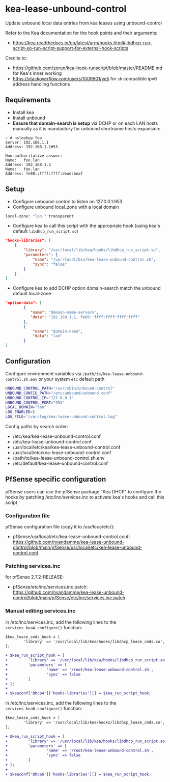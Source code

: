 # kea-lease-unbound-control

Update unbound local data entries from kea leases using unbound-control

Refer to the Kea documentation for the hook points and their arguments:

- <https://kea.readthedocs.io/en/latest/arm/hooks.html#libdhcp-run-script-so-run-script-support-for-external-hook-scripts>

Credits to:

- <https://github.com/zorun/kea-hook-runscript/blob/master/README.md> for Kea's inner working
- <https://stackoverflow.com/users/1009901/yeti> for `sh` compatible ipv6 address handling functions

## Requirements

- Install kea
- Install unbound
- **Ensure that domain-search is setup** via DCHP or on each LAN hosts manually as it is mandaotory for unbound shortname hosts expansion:

```
~ # nslookup foo
Server: 192.168.1.1
Address: 192.168.1.1#53

Non-authoritative answer:
Name:   foo.lan
Address: 192.168.1.2
Name:   foo.lan
Address: fe80::ffff:ffff:dead:beaf
```

## Setup

- Configure unbound-control to listen on 127.0.0.1:953
- Configure unbound local_zone with a local domain

```sh
local-zone: "lan." transparent
```

- Configure kea to call this script with the appropriate hook (using kea's default `libdhcp_run_script.so`)

```json
"hooks-libraries": [
    {
        "library": "/usr/local/lib/kea/hooks/libdhcp_run_script.so",
        "parameters": {
            "name": "/usr/local/bin/kea-lease-unbound-control.sh",
            "sync": "false"
        }
    }
]
```

- Configure kea to add DCHP option domain-search match the unbound default local-zone

```json
"option-data": [
        {
           "name": "domain-name-servers",
           "data": "192.168.1.1, fe80::ffff:ffff:ffff:ffff"
        },
        {
            "name": "domain-name",
            "data": "lan"
        }
]
```

## Configuration

Configure environment variables via `/path/to/kea-lease-unbound-control.sh.env` or your system `etc` default path

```sh
UNBOUND_CONTROL_PATH="/usr/sbin/unbound-control"
UNBOUND_CONFIG_PATH="/etc/unbound/unbound.conf"
UNBOUND_CONTROL_IP="127.0.0.1"
UNBOUND_CONTROL_PORT="953"
LOCAL_DOMAIN="lan"
LOG_ENABLED=1
LOG_FILE="/var/log/kea-lease-unbound-control.log"
```

Config paths by search order:

- /etc/kea/kea-lease-unbound-control.conf
- /etc/kea-lease-unbound-control.conf
- /usr/local/etc/kea/kea-lease-unbound-control.conf
- /usr/local/etc/kea-lease-unbound-control.conf
- /path/to/kea-lease-unbound-control.sh.env
- /etc/default/kea-lease-unbound-control.conf

## PfSense specific configuration

pfSense users can use the pfSense package "Kea DHCP" to configure the hooks by patching /etc/inc/services.inc to activate kea's hooks and call this script

### Configuration file

pfSense configuration file (copy it to /usr/loca/etc/):

- pfSense/usr/local/etc/kea-lease-unbound-control.conf: <https://github.com/nvandamme/kea-lease-unbound-control/blob/main/pfSense/usr/local/etc/kea-lease-unbound-control.conf>

### Patching services.inc

for pfSense 2.7.2-RELEASE:

- pfSense/etc/inc/services.inc.patch: <https://github.com/nvandamme/kea-lease-unbound-control/blob/main/pfSense/etc/inc/services.inc.patch>

### Manual editing services.inc

in /etc/inc/services.inc, add the following lines to the `services_kea4_configure()` function:

```diff
$kea_lease_cmds_hook = [
        'library' => '/usr/local/lib/kea/hooks/libdhcp_lease_cmds.so',
];

+ $kea_run_script_hook = [
+         'library' => '/usr/local/lib/kea/hooks/libdhcp_run_script.so',
+         'parameters' => [
+                 'name' => '/root/kea-lease-unbound-control.sh',
+                 'sync' => false
+         ]
+ ];
+ 
+ $keaconf['Dhcp4']['hooks-libraries'][] = $kea_run_script_hook;
```

in /etc/inc/services.inc, add the following lines to the `services_kea6_configure()` function:

```diff
$kea_lease_cmds_hook = [
        'library' => '/usr/local/lib/kea/hooks/libdhcp_lease_cmds.so',
];

+ $kea_run_script_hook = [
+         'library' => '/usr/local/lib/kea/hooks/libdhcp_run_script.so',
+         'parameters' => [
+                 'name' => '/root/kea-lease-unbound-control.sh',
+                 'sync' => false
+         ]
+ ];
+ 
+ $keaconf['Dhcp6']['hooks-libraries'][] = $kea_run_script_hook;
```
